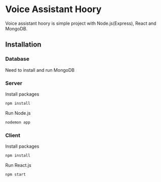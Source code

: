 # Voice Assistant Hoory
Voice assistant hoory is simple project with Node.js(Express), React and MongoDB.
## Installation
### Database
Need to install and run MongoDB
### Server
Install packages
```bash
npm install
```
Run Node.js
```bash
nodemon app
```
### Client
Install packages
```bash
npm install
```
Run React.js
```bash
npm start
```
